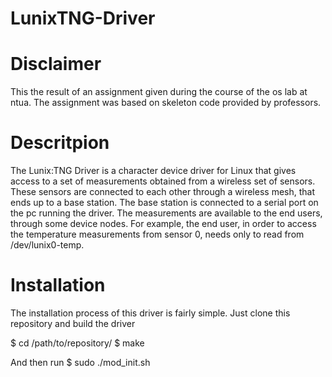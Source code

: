 # LunixTNG-Driver

# Disclaimer
This the result of an assignment given during the course of the os 
lab at ntua. The assignment was based on skeleton code provided by professors.

# Descritpion
The Lunix:TNG Driver is a character device driver for Linux that gives access 
to a set of measurements obtained from a wireless set of sensors. These 
sensors are connected to each other through a wireless mesh, that ends up to a
base station. The base station is connected to a serial port on the pc running
the driver. The measurements are available to the end users, through some device
nodes. For example, the end user, in order to access the temperature measurements
from sensor 0, needs only to read from /dev/lunix0-temp.

# Installation
The installation process of this driver is fairly simple. Just clone this 
repository and build the driver 

$ cd /path/to/repository/
$ make

And then run 
$ sudo ./mod_init.sh
